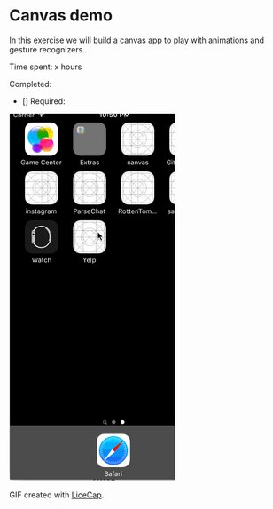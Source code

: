 # Canvas demo

In this exercise we will build a canvas app to play with animations and gesture recognizers..

Time spent: x hours

Completed:

* [] Required: 

![Video Walkthrough](canvasDemo.gif)

GIF created with [LiceCap](http://www.cockos.com/licecap/).